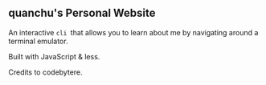 ## quanchu's Personal Website

An interactive `cli `that allows you to learn about me by navigating around a terminal emulator.

Built with JavaScript & less.

Credits to codebytere.